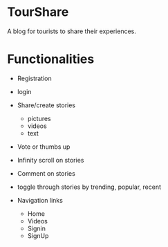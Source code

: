 # TourShare
A blog for tourists to share their experiences.

# Functionalities
- Registration
- login
- Share/create stories
   - pictures
   - videos
   - text
- Vote or thumbs up
- Infinity scroll on stories
- Comment on stories
- toggle through stories by trending, popular, recent

- Navigation links
   - Home
   - Videos
   - Signin
   - SignUp